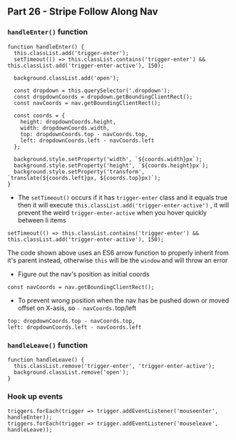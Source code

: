## Part 26 - Stripe Follow Along Nav

### `handleEnter()` function

```
function handleEnter() {
  this.classList.add('trigger-enter');
  setTimeout(() => this.classList.contains('trigger-enter') && this.classList.add('trigger-enter-active'), 150);

  background.classList.add('open');

  const dropdown = this.querySelector('.dropdown');
  const dropdownCoords = dropdown.getBoundingClientRect();
  const navCoords = nav.getBoundingClientRect();

  const coords = {
    height: dropdownCoords.height,
    width: dropdownCoords.width,
    top: dropdownCoords.top - navCoords.top,
    left: dropdownCoords.left - navCoords.left
  };

  background.style.setProperty('width', `${coords.width}px`);
  background.style.setProperty('height', `${coords.height}px`);
  background.style.setProperty('transform', `translate(${coords.left}px, ${coords.top}px)`);
}
```

- The `setTimeout()` occurs if it has `trigger-enter` class and it equals true then it will execute `this.classList.add('trigger-enter-active')` , it will prevent the weird `trigger-enter-active` when you hover quickly between li items

```
setTimeout(() => this.classList.contains('trigger-enter') && this.classList.add('trigger-enter-active'), 150);
```

The code shown above uses an  ES6 arrow function to properly inherit from it's parent instead, otherwise `this` will be the `window` and will throw an error

- Figure out the nav's position as initial coords

```
const navCoords = nav.getBoundingClientRect();
```

- To prevent wrong position when the nav has be pushed down or moved offset on X-asis, so `- navCoords.`top/left

```
top: dropdownCoords.top - navCoords.top,
left: dropdownCoords.left - navCoords.left
```

### `handleLeave()` function

```
function handleLeave() {
  this.classList.remove('trigger-enter', 'trigger-enter-active');
  background.classList.remove('open');
}
```

### Hook up events

```
triggers.forEach(trigger => trigger.addEventListener('mouseenter', handleEnter));
triggers.forEach(trigger => trigger.addEventListener('mouseleave', handleLeave));
```
